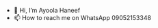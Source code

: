 - 👋 Hi, I’m Ayoola Haneef 
- 📫 How to reach me on WhatsApp 09052153348


<!---
Olayode2008/Olayode2008 is a ✨ special ✨ repository because its `README.md` (this file) appears on your GitHub profile.
You can click the Preview link to take a look at your changes.
--->
